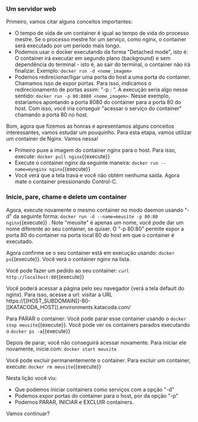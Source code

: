 ### Um servidor web


Primeiro, vamos citar alguns conceitos importantes:

  * O tempo de vida de um container é igual ao tempo de vida do processo mestre. Se o processo mestre for um serviço, como nginx, o container será executado por um período mais longo.
  * Podemos usar o docker executando da forma "Detached mode", isto é: O container irá executar em segundo plano (background) e sem dependência do terminal - isto é, ao sair do terminal, o container não irá finalizar. Exemplo: `docker run -d <nome_imagem>`
  * Podemos redirecionar/ligar uma porta do host a uma porta do container. Chamamos isso de expor portas. Para isso, indicamos o redirecionamento de portas assim: "-p <container port>: <host port>". A execução seria algo nesse sentido: `docker run -p 80:8080 <nome_imagem>`. Nesse exemplo, estaríamos apontando a porta 8080 do container para a porta 80 do host. Com isso, você iria conseguir "acessar o serviço do container" chamando a porta 80 no host.



Bom, agora que fizemos as honras e apresentamos alguns conceitos interessantes, vamos estudar um pouquinho. Para esta etapa, vamos utilizar um container de Nginx. Vamos nessa!


  * Primeiro puxe a imagem do container nginx para o host. Para isso, execute: `docker pull nginx`{{execute}}
  * Execute o container nginx da seguinte maneira: `docker run --name=mynginx nginx`{{execute}}
  * Você verá que a tela trava e você não obtém nenhuma saída. Agora mate o container pressionando Control-C.


### Inicie, pare, chame e delete um container

Agora, execute novamente o mesmo container no modo daemon usando "-d" da seguinte forma: `docker run -d --name=meusite -p 80:80 nginx`{{execute}} . Note "meusite" é apenas um nome, você pode dar um nome diferente ao seu container, se quiser. O "-p 80:80" permite expor a porta 80 do container na porta local 80 do host em que o container é executado.



Agora confirme se o seu container está em execução usando: `docker ps`{{execute}}. Você verá o container nginx na lista.


Você pode fazer um pedido ao seu container: `curl http://localhost:80`{{execute}}


Você poderá acessar a página pelo seu navegador (verá a tela default do nginx). Para isso, acesse a url: visitar a URL https://[[HOST_SUBDOMAIN]]-80-[[KATACODA_HOST]].environments.katacoda.com/



Para PARAR o container: Você pode parar esse container usando o `docker stop meusite`{{execute}}. Você pode ver os containers parados executando o `docker ps -a`{{execute}}


Depois de parar, você não conseguirá acessar novamente. Para iniciar ele novamente, inicie com: `docker start meusite`


Você pode excluir permanentemente o container. Para excluir um container, execute: `docker rm meusite`{{execute}}



Nesta lição você viu:
  * Que podemos iniciar containers como serviços com a opção "-d"
  * Podemos expor portas do container para o host, por da opção "-p"
  * Podemos PARAR, INICIAR e EXCLUIR containers.


Vamos continuar?
